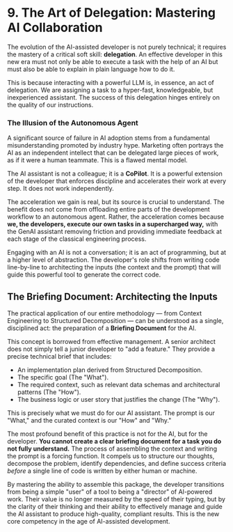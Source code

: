 # **9. The Art of Delegation: Mastering AI Collaboration**

The evolution of the AI-assisted developer is not purely technical; it requires the mastery of a critical soft skill: **delegation**. An effective developer in this new era must not only be able to execute a task with the help of an AI but must also be able to explain in plain language how to do it.

This is because interacting with a powerful LLM is, in essence, an act of delegation. We are assigning a task to a hyper-fast, knowledgeable, but inexperienced assistant. The success of this delegation hinges entirely on the quality of our instructions.

### The Illusion of the Autonomous Agent

A significant source of failure in AI adoption stems from a fundamental misunderstanding promoted by industry hype. Marketing often portrays the AI as an independent intellect that can be delegated large pieces of work, as if it were a human teammate. This is a flawed mental model.

The AI assistant is not a colleague; it is a **CoPilot**. It is a powerful extension of the developer that enforces discipline and accelerates their work at every step. It does not work independently.

The acceleration we gain is real, but its source is crucial to understand. The benefit does not come from offloading entire parts of the development workflow to an autonomous agent. Rather, the acceleration comes because **we, the developers, execute our own tasks in a supercharged way,** with the GenAI assistant removing friction and providing immediate feedback at each stage of the classical engineering process.

Engaging with an AI is not a conversation; it is an act of programming, but at a higher level of abstraction. The developer's role shifts from writing code line-by-line to architecting the inputs (the context and the prompt) that will guide this powerful tool to generate the correct code.

## The Briefing Document: Architecting the Inputs

The practical application of our entire methodology — from Context Engineering to Structured Decomposition — can be understood as a single, disciplined act: the preparation of a **Briefing Document** for the AI.

This concept is borrowed from effective management. A senior architect does not simply tell a junior developer to "add a feature." They provide a precise technical brief that includes:
*   An implementation plan derived from Structured Decomposition.
*   The specific goal (The "What").
*   The required context, such as relevant data schemas and architectural patterns (The "How").
*   The business logic or user story that justifies the change (The "Why").

This is precisely what we must do for our AI assistant. The prompt is our "What," and the curated context is our "How" and "Why."

The most profound benefit of this practice is not for the AI, but for the developer. **You cannot create a clear briefing document for a task you do not fully understand.** The process of assembling the context and writing the prompt is a forcing function. It compels us to structure our thoughts, decompose the problem, identify dependencies, and define success criteria *before* a single line of code is written by either human or machine.

By mastering the ability to assemble this package, the developer transitions from being a simple "user" of a tool to being a "director" of AI-powered work. Their value is no longer measured by the speed of their typing, but by the clarity of their thinking and their ability to effectively manage and guide the AI assistant to produce high-quality, compliant results. This is the new core competency in the age of AI-assisted development.